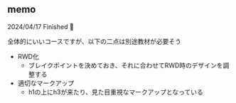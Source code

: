 ## memo  

  2024/04/17 Finished 🎉

  全体的にいいコースですが、以下の二点は別途教材が必要そう
  - RWD化
    - ブレイクポイントを決めておき、それに合わせてRWD時のデザインを調整する
  - 適切なマークアップ
    - h1の上にh3が来たり、見た目重視なマークアップとなっている
